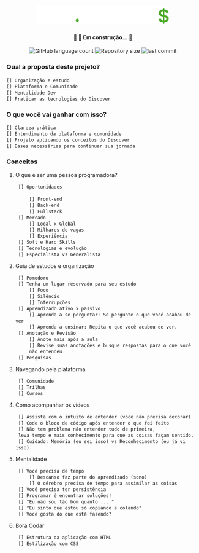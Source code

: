 <h1 align="center">
    <img heigth ="50em" alt="finance " title="#finance" src="./img/logo.svg" />
</h1>

<h4 align="center"> 
	🚧 🚀 Em construção... 🚧
</h4>

<p align="center">
  <img alt="GitHub language count" src="https://img.shields.io/static/v1?label=languague&message=3&color=green&style=for-the-badge&logo=ghost">
  
  <img alt="Repository size" src="https://img.shields.io/static/v1?label=repo-size&message=54,1kb&color=grenn&style=for-the-badge&logo=ghost">
  
  <img alt="last commit" src="https://img.shields.io/static/v1?label=last-commit&message=September 2021&color=green&style=for-the-badge&logo=ghost">
</p>

### Qual a proposta deste projeto?

	[] Organização e estudo
	[] Plataforma e Comunidade
	[] Mentalidade Dev
	[] Praticar as tecnologias do Discover

### O que você vai ganhar com isso?
	[] Clareza prática
	[] Entendimento da plataforma e comunidade 
	[] Projeto aplicando os conceitos do Discover
	[] Bases necessárias para continuar sua jornada
	

### Conceitos

1. O que é ser uma pessoa programadora?

		[] Oportunidades
	
			[] Front-end
			[] Back-end
			[] Fullstack
		[] Mercado
			[] Local x Global
			[] Milhares de vagas
			[] Experiência
		[] Soft e Hard Skills
		[] Tecnologias e evolução
		[] Especialista vs Generalista

2. Guia de estudos e organização

		[] Pomodoro
		[] Tenha um lugar reservado para seu estudo
			[] Foco
			[] Silêncio
			[] Interrupções
		[] Aprendizado ativo x passivo
			[] Aprenda a se perguntar: Se pergunte o que você acabou de ver
			[] Aprenda a ensinar: Repita o que você acabou de ver.
		[] Anotação e Revisão
			[] Anote mais após a aula
			[] Revise suas anotações e busque respostas para o que você
			não entendeu
		[] Pesquisas

3. Navegando pela plataforma

		[] Comunidade
		[] Trilhas
		[] Cursos

4. Como acompanhar os vídeos

		[] Assista com o intuito de entender (você não precisa decorar)
		[] Code o bloco de código após entender o que foi feito
		[] Não tem problema não entender tudo de primeira, 
		leva tempo e mais conhecimento para que as coisas façam sentido.
		[] Cuidado: Memória (eu sei isso) vs Reconhecimento (eu já vi isso)

5. Mentalidade

		[] Você precisa de tempo
			[] Descanso faz parte do aprendizado (sono)
			[] O cérebro precisa de tempo para assimilar as coisas
		[] Você precisa ter persistência
		[] Programar é encontrar soluções!
		[] "Eu não sou tão bom quanto ... "
		[] "Eu sinto que estou só copiando e colando"
		[] Você gosta do que está fazendo?

6. Bora Codar

		[] Estrutura da aplicação com HTML
		[] Estilização com CSS
